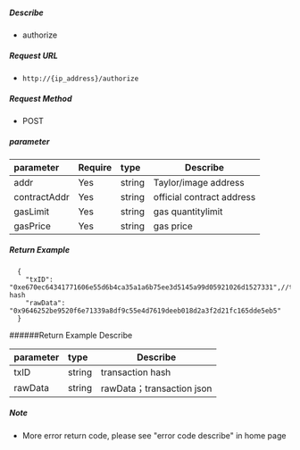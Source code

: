 
##### Describe

- authorize

##### Request URL
- ` http://{ip_address}/authorize `

##### Request Method
- POST

##### parameter

|parameter|Require|type|Describe|
|:----    |:---|:----- |-----   |
|addr |Yes  |string  |Taylor/image address|
|contractAddr |Yes  |string  |official contract address|
|gasLimit |Yes  |string  |gas quantitylimit|
|gasPrice |Yes  |string  |gas price|

##### Return Example

```
  {
    "txID": "0xe670ec64341771606e55d6b4ca35a1a6b75ee3d5145a99d05921026d1527331",//transaction hash
    "rawData": "0x9646252be9520f6e71339a8df9c55e4d7619deeb018d2a3f2d21fc165dde5eb5"
  }
```

######Return Example Describe

|parameter|type|Describe|
|:-----  |:-----|----- |
|txID |string   |transaction hash  |
|rawData |string   |rawData；transaction json  |

##### Note

- More error return code, please see "error code describe" in home page